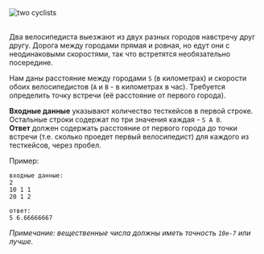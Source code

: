 <div class="text-center">
	<img alt="two cyclists" src="http://s5.postimg.org/suvmy4khj/bycicle_race.png"/>
</div><br/>

Два велосипедиста выезжают из двух разных городов навстречу друг другу. Дорога между городами прямая и ровная, но едут они
с неодинаковыми скоростями, так что встретятся необязательно посередине.

Нам даны расстояние между городами `S` (в километрах) и скорости обоих велосипедистов (`A` и `B` - в километрах в час).
Требуется определить точку встречи (её расстояние от первого города).

**Входные данные** указывают количество тесткейсов в первой строке.  
Остальные строки содержат по три значения каждая - `S A B`.  
**Ответ** должен содержать расстояние от первого города до точки встречи (т.е. сколько проедет первый велосипедист) для каждого
из тесткейсов, через пробел.

Пример:

    входные данные:
	2
	10 1 1
	20 1 2
	
	ответ:
	5 6.66666667

*Примечание: вещественные числа должны иметь точность `10e-7` или лучше.*
